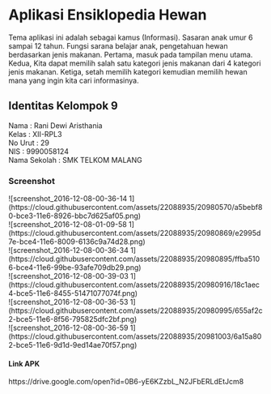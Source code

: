 <h1>Aplikasi Ensiklopedia Hewan</h1>
Tema aplikasi ini adalah sebagai kamus (Informasi). Sasaran anak umur 6 sampai 12 tahun.
Fungsi sarana belajar anak, pengetahuan hewan berdasarkan jenis makanan. 
Pertama, masuk pada tampilan menu utama. Kedua, Kita dapat memilih salah satu kategori 
jenis makanan dari 4 kategori jenis makanan.
Ketiga, setah memilih kategori kemudian memilih hewan mana yang ingin kita cari informasinya.

<h2>Identitas Kelompok 9</h2>

Nama : Rani Dewi Aristhania 
<br>Kelas : XII-RPL3 
<br>No Urut : 29 
<br>NIS : 9990058124 
<br>Nama Sekolah : SMK TELKOM MALANG 

<h3>Screenshot</h3>
![screenshot_2016-12-08-00-36-14 1](https://cloud.githubusercontent.com/assets/22088935/20980570/a5bebf80-bce3-11e6-8926-bbc7d625af05.png)
<br>
![screenshot_2016-12-08-01-09-58 1](https://cloud.githubusercontent.com/assets/22088935/20980869/e2995d7e-bce4-11e6-8009-6136c9a74d28.png)
<br>
![screenshot_2016-12-08-00-36-34 1](https://cloud.githubusercontent.com/assets/22088935/20980895/ffba5106-bce4-11e6-99be-93afe709db29.png)
<br>
![screenshot_2016-12-08-00-39-03 1](https://cloud.githubusercontent.com/assets/22088935/20980916/18c1aec4-bce5-11e6-8455-51471077074f.png)
<br>
![screenshot_2016-12-08-00-36-53 1](https://cloud.githubusercontent.com/assets/22088935/20980995/655af2c2-bce5-11e6-8f56-795825dfc2bf.png)
<br>
![screenshot_2016-12-08-00-36-59 1](https://cloud.githubusercontent.com/assets/22088935/20981003/6a15a802-bce5-11e6-9d1d-9ed14ae70f57.png)

<h4>Link APK</h4>
https://drive.google.com/open?id=0B6-yE6KZzbL_N2JFbERLdEtJcm8
